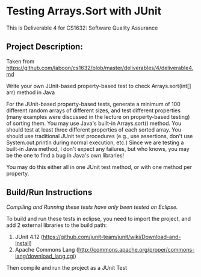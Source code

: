 # Testing Arrays.Sort with JUnit
This is Deliverable 4 for CS1632: Software Quality Assurance


## Project Description:
Taken from https://github.com/laboon/cs1632/blob/master/deliverables/4/deliverable4.md

Write your own JUnit-based property-based test to check Arrays.sort(int[] arr) method in Java

For the JUnit-based property-based tests, generate a minimum of 100 different random arrays of different sizes, and test different properties (many examples were discussed in the lecture on property-based testing) of sorting them. You may use Java's built-in Arrays.sort() method. You should test at least three different properties of each sorted array. You should use traditional JUnit test procedures (e.g., use assertions, don't use System.out.println during normal execution, etc.) Since we are testing a built-in Java method, I don't expect any failures, but who knows, you may be the one to find a bug in Java's own libraries!

You may do this either all in one JUnit test method, or with one method per property.

## Build/Run Instructions
*Compiling and Running these tests have only been tested on Eclipse.*

To build and run these tests in eclipse, you need to import the project, and add 2 external libraries to the build path:
1. JUnit 4.12 (https://github.com/junit-team/junit/wiki/Download-and-Install)
2. Apache Commons Lang (http://commons.apache.org/proper/commons-lang/download_lang.cgi)

Then compile and run the project as a JUnit Test
